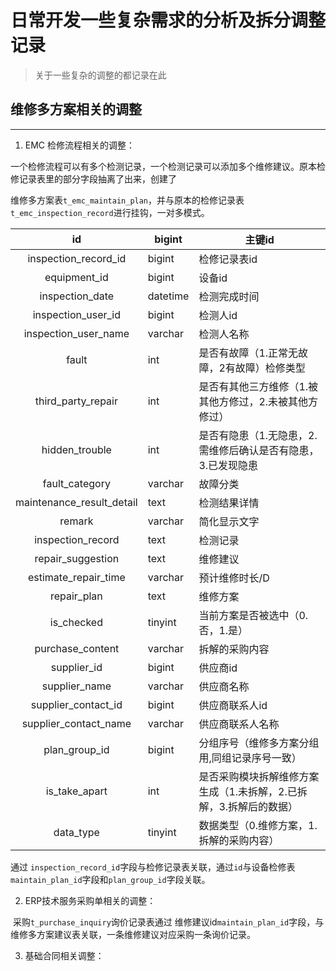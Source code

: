 # 日常开发一些复杂需求的分析及拆分调整记录

> 关于一些复杂的调整的都记录在此



## 维修多方案相关的调整

------

1. EMC 检修流程相关的调整：

​              一个检修流程可以有多个检测记录，一个检测记录可以添加多个维修建议。原本检修记录表里的部分字段抽离了出来，创建了

维修多方案表`t_emc_maintain_plan`，并与原本的检修记录表`t_emc_inspection_record`进行挂钩，一对多模式。

|            id             | bigint   | 主键id                                                       |
| :-----------------------: | -------- | ------------------------------------------------------------ |
|   inspection_record_id    | bigint   | 检修记录表id                                                 |
|       equipment_id        | bigint   | 设备id                                                       |
|      inspection_date      | datetime | 检测完成时间                                                 |
|    inspection_user_id     | bigint   | 检测人id                                                     |
|   inspection_user_name    | varchar  | 检测人名称                                                   |
|           fault           | int      | 是否有故障（1.正常无故障，2有故障）检修类型                  |
|    third_party_repair     | int      | 是否有其他三方维修（1.被其他方修过，2.未被其他方修过）       |
|      hidden_trouble       | int      | 是否有隐患（1.无隐患，2.需维修后确认是否有隐患，3.已发现隐患 |
|      fault_category       | varchar  | 故障分类                                                     |
| maintenance_result_detail | text     | 检测结果详情                                                 |
|          remark           | varchar  | 简化显示文字                                                 |
|     inspection_record     | text     | 检测记录                                                     |
|     repair_suggestion     | text     | 维修建议                                                     |
|   estimate_repair_time    | varchar  | 预计维修时长/D                                               |
|        repair_plan        | text     | 维修方案                                                     |
|        is_checked         | tinyint  | 当前方案是否被选中（0.否，1.是）                             |
|     purchase_content      | varchar  | 拆解的采购内容                                               |
|        supplier_id        | bigint   | 供应商id                                                     |
|       supplier_name       | varchar  | 供应商名称                                                   |
|    supplier_contact_id    | bigint   | 供应商联系人id                                               |
|   supplier_contact_name   | varchar  | 供应商联系人名称                                             |
|       plan_group_id       | bigint   | 分组序号（维修多方案分组用,同组记录序号一致）                |
|       is_take_apart       | int      | 是否采购模块拆解维修方案生成（1.未拆解，2.已拆解，3.拆解后的数据） |
|         data_type         | tinyint  | 数据类型（0.维修方案，1.拆解的采购内容）                     |

通过 `inspection_record_id`字段与检修记录表关联，通过`id`与设备检修表`maintain_plan_id`字段和`plan_group_id`字段关联。



2. ERP技术服务采购单相关的调整：

​		采购`t_purchase_inquiry`询价记录表通过 维修建议id`maintain_plan_id`字段，与维修多方案建议表关联，一条维修建议对应采购一条询价记录。



3. 基础合同相关调整：

​		





